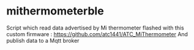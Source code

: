 # mithermometerble
Script which read data advertised by Mi thermometer flashed with this custom firmware : https://github.com/atc1441/ATC_MiThermometer
And publish data to a Mqtt broker
